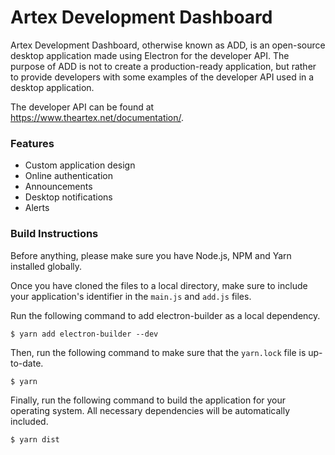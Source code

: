 # Artex Development Dashboard
Artex Development Dashboard, otherwise known as ADD, is an open-source desktop application made using Electron for the developer API. The purpose of ADD is not to create a production-ready application, but rather to provide developers with some examples of the developer API used in a desktop application.

The developer API can be found at https://www.theartex.net/documentation/.

### Features
- Custom application design
- Online authentication
- Announcements
- Desktop notifications
- Alerts

### Build Instructions
Before anything, please make sure you have Node.js, NPM and Yarn installed globally.

Once you have cloned the files to a local directory, make sure to include your application's identifier in the `main.js` and `add.js` files.

Run the following command to add electron-builder as a local dependency.
```
$ yarn add electron-builder --dev
```

Then, run the following command to make sure that the `yarn.lock` file is up-to-date.
```
$ yarn
```

Finally, run the following command to build the application for your operating system. All necessary dependencies will be automatically included.
```
$ yarn dist
```
